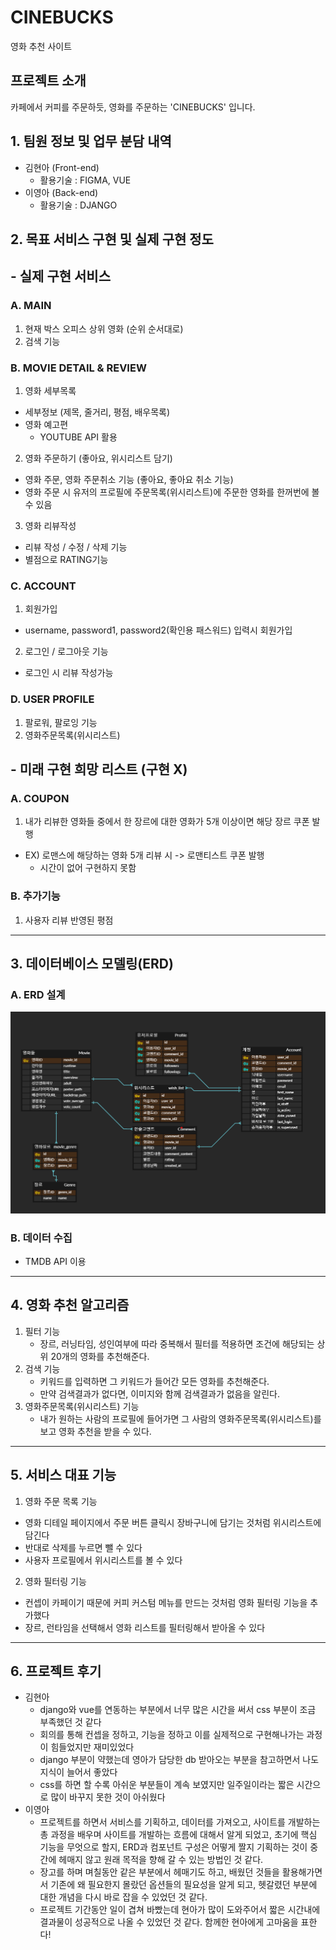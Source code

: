 # CINEBUCKS
 영화 추천 사이트
## 프로젝트 소개

카페에서 커피를 주문하듯, 영화를 주문하는 'CINEBUCKS' 입니다.
## 1. 팀원 정보 및 업무 분담 내역
- 김현아 (Front-end) 
  - 활용기술 : FIGMA, VUE
- 이영아 (Back-end) 
  - 활용기술 : DJANGO
## 2. 목표 서비스 구현 및 실제 구현 정도
## - 실제 구현 서비스 
### A. MAIN
  1. 현재 박스 오피스 상위 영화 (순위 순서대로)
  2. 검색 기능
### B. MOVIE DETAIL & REVIEW
  1. 영화 세부목록
   - 세부정보 (제목, 줄거리, 평점, 배우목록)
   - 영화 예고편 
     - YOUTUBE API 활용
  2. 영화 주문하기 (좋아요, 위시리스트 담기)
   - 영화 주문, 영화 주문취소 기능 (좋아요, 좋아요 취소 기능)
   - 영화 주문 시 유저의 프로필에 주문목록(위시리스트)에 주문한 영화를 한꺼번에 볼 수 있음
  3. 영화 리뷰작성
   - 리뷰 작성 / 수정 / 삭제 기능
   - 별점으로 RATING기능

### C. ACCOUNT
1.  회원가입
   - username, password1, password2(확인용 패스워드) 입력시 회원가입
2.  로그인 / 로그아웃 기능
   - 로그인 시 리뷰 작성가능
### D. USER PROFILE
1. 팔로워, 팔로잉 기능
2. 영화주문목록(위시리스트) 

## - 미래 구현 희망 리스트 (구현 X) 
### A. COUPON
1. 내가 리뷰한 영화들 중에서 한 장르에 대한 영화가 5개 이상이면 해당 장르 쿠폰 발행
- EX) 로맨스에 해당하는 영화 5개 리뷰 시 -> 로맨티스트 쿠폰 발행
  - 시간이 없어 구현하지 못함
### B. 추가기능
1. 사용자 리뷰 반영된 평점
---
## 3. 데이터베이스 모델링(ERD)
### A. ERD 설계
![ERD](ERD.png)
### B. 데이터 수집
- TMDB API 이용
---
## 4. 영화 추천 알고리즘
1. 필터 기능
    - 장르, 러닝타임, 성인여부에 따라 중복해서 필터를 적용하면 조건에 해당되는 상위 20개의 영화를 추천해준다.
2. 검색 기능
    - 키워드를 입력하면 그 키워드가 들어간 모든 영화를 추천해준다.
    - 만약 검색결과가 없다면, 이미지와 함께 검색결과가 없음을 알린다.
3. 영화주문목록(위시리스트) 기능
    - 내가 원하는 사람의 프로필에 들어가면 그 사람의 영화주문목록(위시리스트)를 보고 영화 추천을 받을 수 있다.
- --
## 5. 서비스 대표 기능
1. 영화 주문 목록 기능
 - 영화 디테일 페이지에서 주문 버튼 클릭시 장바구니에 담기는 것처럼 위시리스트에 담긴다
 - 반대로 삭제를 누르면 뺄 수 있다
 - 사용자 프로필에서 위시리스트를 볼 수 있다
2. 영화 필터링 기능
 - 컨셉이 카페이기 때문에 커피 커스텀 메뉴를 만드는 것처럼 영화 필터링 기능을 추가했다
 - 장르, 런타임을 선택해서 영화 리스트를 필터링해서 받아올 수 있다
---
## 6. 프로젝트 후기
- 김현아
   -  django와 vue를 연동하는 부분에서 너무 많은 시간을 써서 css 부분이 조금 부족했던 것 같다
   - 회의를 통해 컨셉을 정하고, 기능을 정하고 이를 실제적으로 구현해나가는 과정이 힘들었지만 재미있었다
   - django 부분이 약했는데 영아가 담당한 db 받아오는 부분을 참고하면서 나도 지식이 늘어서 좋았다
   - css를 하면 할 수록 아쉬운 부분들이 계속 보였지만 일주일이라는 짧은 시간으로 많이 바꾸지 못한 것이 아쉬웠다
- 이영아
  - 프로젝트를 하면서 서비스를 기획하고, 데이터를 가져오고, 사이트를 개발하는 총 과정을 배우며 사이트를 개발하는 흐름에 대해서 알게 되었고, 초기에 핵심 기능을 무엇으로 할지, ERD과 컴포넌트 구성은 어떻게 짤지 기획하는 것이 중간에 헤매지 않고 원래 목적을 향해 갈 수 있는 방법인 것 같다.
  - 장고를 하며 며칠동안 같은 부분에서 헤매기도 하고, 배웠던 것들을 활용해가면서 기존에 왜 필요한지 몰랐던 옵션들의 필요성을 알게 되고, 헷갈렸던 부분에 대한 개념을 다시 바로 잡을 수 있었던 것 같다.
  - 프로젝트 기간동안 일이 겹쳐 바빴는데 현아가 많이 도와주어서 짧은 시간내에  결과물이 성공적으로 나올 수 있었던 것 같다. 함께한 현아에게 고마움을 표한다!
